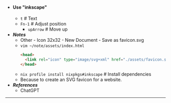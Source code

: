 - #### Use "inkscape"
    - `t` # Text
    - `Fn-1` # Adjust position
        - `upArrow` # Move up
- ***Notes***
    - Other - Icon 32x32 - New Document - Save as favicon.svg
    - `vim ~/note/assets/index.html`
      ```html
      <head>
        <link rel="icon" type="image/svg+xml" href="./assets/favicon.svg">
      </head>
      ```
    - `nix profile install nixpkgs#inkscape` # Install dependencies
    - Because to create an SVG favicon for a website.
- ***References***
    - ChatGPT
- ---
